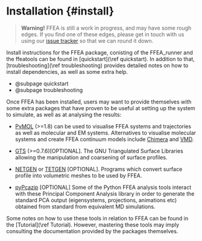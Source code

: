 Installation {#install}
============

> **Warning!** FFEA is still a work in progress, and may have some rough edges. If you find one of these edges, please get in touch with us using our [issue tracker](https://bitbucket.org/sohpc-ffea/ffea/issues) so that we can round it down.

Install instructions for the FFEA package, conisting of the FFEA_runner 
 and the ffeatools can be found in [quickstart](\ref quickstart).
 In addition to that, [troubleshooting](\ref troubleshooting) provides 
  detailed notes on how to install dependencies, as well as some extra help. 

- @subpage quickstart
- @subpage troubleshooting

Once FFEA has been installed, users may want to provide themselves with some 
 extra packages that have proven to be useful at setting up the system
 to simulate, as well as at analysing the results: 

   * [PyMOL](https://www.pymol.org) (>=1.8) can 
        be used to visualise FFEA systems and trajectories
        as well as molecular and EM systems. Alternatives 
        to visualise molecular systems and create FFEA continuum models
        include [Chimera](https://www.cgl.ucsf.edu/chimera/)
        and [VMD](http://www.ks.uiuc.edu/Research/vmd/).


   * [GTS](http://gts.sourceforge.net) (>=0.7.6)[OPTIONAL]. The
     GNU Triangulated Surface Libraries
     allowing the manipulation and coarsening of surface profiles.


   * [NETGEN](https://sourceforge.net/projects/netgen-mesher/) 
   or [TETGEN](http://wias-berlin.de/software/tetgen/) [OPTIONAL]. 
     Programs which convert surface profile into volumetric meshes 
        to be used by FFEA.


   * [pyPcazip](https://pypi.python.org/pypi/pyPcazip) [OPTIONAL]
     Some of the Python FFEA analysis tools interact with these 
     Principal Component Analysis library in order to generate the standard
     PCA output (eigensystems, projections, animations etc)
     obtained from standard from equivalent MD simulations.

Some notes on how to use these tools in relation to FFEA can be found 
 in the [Tutorial](\ref Tutorial). However, mastering these tools 
 may imply consulting the documentation provided by the packages themselves.
